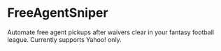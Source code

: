 # FreeAgentSniper
Automate free agent pickups after waivers clear in your fantasy football league. Currently supports Yahoo! only.
